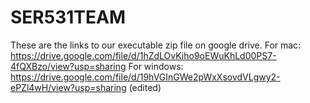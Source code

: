 # SER531TEAM

These are the links to our executable zip file on google drive.
For mac: https://drive.google.com/file/d/1hZdLOvKiho9oEWuKhLd00PS7-4fQXBzo/view?usp=sharing
For windows: https://drive.google.com/file/d/19hVGInGWe2pWxXsovdVLgwy2-ePZl4wH/view?usp=sharing (edited) 
